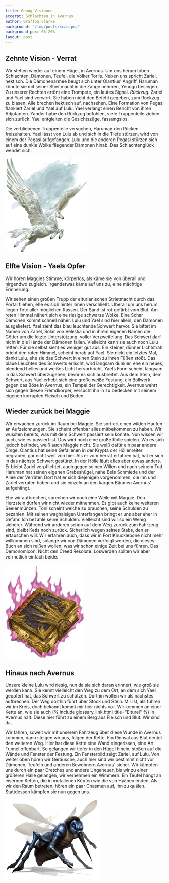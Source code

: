 ```yaml
---
title: Genug Visionen
excerpt: Schlachten in Avernus
author: Grafton Clarke
background: "/img/posts/scab.png"
background_pos: 0% 20%
layout: post
---
```


## Zehnte Vision - Verrat

Wir stehen wieder auf einem Hügel, in Avernus. Um uns herum toben Schlachten.
Dämonen, Teufel, die Völker Torils. Neben uns spricht Zariel, hektisch. Die
Dämonenarmee beugt sich unter Olantius’ Angriff. Haruman könnte sie mit seiner
Streitmacht in die Zange nehmen, Yenogu besiegen. Zu unserer Rechten ertönt
eine Trompete, ein lautes Signal. *Rückzug*. Zariel und Yael sind verwirrt. Sie
haben nicht den Befehl gegeben, zum Rückzug zu blasen. Alle brechen hektisch
auf, nachsehen. Eine Formation von Pegasi flankiert Zariel und Yael auf Lulu.
Yael verlangt einen Bericht von ihren Adjutanten. Yander habe den Rückzug
befohlen, viele Truppenteile ziehen sich zurück. Yael entgleiten die
Gesichtszüge, fassungslos.

Die verbliebenen Truppenteile versuchen, Haruman den Rücken freizuhalten. Yael
lässt von Lulu ab und sich in die Tiefe stürzen, wird von einem der Pegasi
aufgefangen. Lulu und die anderen Pegasi stürzen sich auf eine dunkle Wolke
fliegender Dämonen hinab. Das Schlachtenglück wendet sich.

![Pegasus](/img/posts/pegasus.png)

## Elfte Vision - Yaels Opfer

Wir hören Maggies Stimme, körperlos, als käme sie von überall und nirgendwo
zugleich. Irgendetwas käme auf uns zu, eine mächtige Erinnerung.

Wir sehen einen großen Trupp der elturianischen Strietmacht durch das Portal
fliehen, ehe es sich hinter ihnen verschließt. Überall um uns herum liegen Tote
aller möglichen Rassen. Der Sand ist rot gefärbt vom Blut. Am roten Himmel
nähert sich eine riesige schwarze Wolke. Eine Schar Dämonen kommt schnell
näher. Lulu und Yael sind hier allein, den Dämonen ausgeliefert. Yael zieht das
blau leuchtende Schwert hervor. Sie bittet im Namen von Zariel, Solar von
Velestia und in ihrem eigenen Namen die Götter um die letzte Unterstützung,
voller Verzweifelung. Das Schwert darf nicht in die Hände der Dämonen fallen.
Vielleicht kann sie auch noch Lulu retten. Für sie selbst sieht es weniger gut
aus. Ein kleiner, dünner Lichtstrahl bricht den roten Himmel, scheint herab auf
Yael. Sie nickt ein letztes Mal, dankt Lulu, ehe sie das Schwert in einen Stein
zu ihren Füßen stößt. Das blaue Leuchten des Schwerts erlischt, wird langsam
dunkler, ehe ein neues, blendend helles und weißes Licht hervorbricht. Yaels
Form scheint langsam in das Schwert überzugehen, bevor es sich ausbreitet. Aus
dem Stein, dem Schwert, aus Yael erhebt sich eine große weiße Festung, ein
Bollwerk gegen das Böse in Avernus, ein Tempel der Gerechtigkeit. Avernus wehrt
sich gegen diesen Fremdkörper, versucht ihn in zu bedecken mit seinem eigenen
korrupten Fleisch und Boden.

## Wieder zurück bei Maggie

Wir erwachen zurück im Raum bei Maggie. Sie sortiert einen wilden Haufen an
Aufzeichnungen. Sie scheint offenbar alles mitbekommen zu haben. Wir wussten
bereits, was mit dem Schwert passiert sein könnte. Nun wissen wir auch, wie es
passiert ist. Das wird noch eine große Rolle spielen. Wo es sich jedoch
befindet, weiß auch Maggie nicht. Sie weiß dafür ein paar andere Dinge.
Olantius hat seine Gefallenen in der Krypta der Höllenreiter begraben, gar
nicht weit von hier. Als er vom Verrat erfahren hat, hat er sich in das nächste
Schwert gestürzt. In der Hölle läuft alles aber etwas anders. Er bleibt  Zariel
verpflichtet, auch gegen seinen Willen und nach seinem Tod. Haruman hat seinen
eigenen Grabeshügel, nahe Bels Schmiede und der Allee der Verräter. Dort hat er
sich diejenigen vorgenommen, die ihn und Zariel verraten haben und sie einzeln
an den kargen Bäumen Avernus’ aufgehängt.

Ehe wir aufbrechen, sprechen wir noch eine Weile mit Maggie. Den Herzstein
dürfen wir nicht wieder mitnehmen. Es gibt auch keine weiteren Seelenmünzen.
Toni scheint welche zu brauchen, seine Schulden zu bezahlen. Mit seinen
waghalsigen Unterfangen bringt er uns aber eher in Gefahr. Ich bezahle seine
Schulden. Vielleicht sind wir so ein Wenig sicherer. Während wir anderen schon
auf dem Weg zurück zum Fahrzeug sind, bleibt Ketis noch zurück. Sicherlich
wegen seines Stabs, den er ertauschen will. Wir erfahren auch, dass wir in Fort
Knucklebone nicht mehr willkommen sind, solange wir von Dämonen verfolgt
werden, die dieses Buch an sich reißen wollen, was wir schon einige Zeit bei
uns führen. Das Demonomicon. Nicht den Creed Resolute. Loswerden sollten wir
aber vermutlich einfach beide.

![Demonomicon](/img/posts/demonomicon.png)

## Hinaus nach Avernus

Unsere kleine Lulu wird riesig, nun da sie sich daran erinnert, wie groß sie
werden kann. Sie kennt vielleicht den Weg zu dem Ort, an dem sich Yael geopfert
hat, das Schwert zu schützen. Dorthin wollen wir als nächstes aufbrechen. Der
Weg dorthin führt über Stock und Stein. Mir ist, als führen wir im Kreis, doch
bekannt kommt mir hier nichts vor. Wir kommen an einer Kette an, wie sie auch
{% include glossary_link.html title="Elturel" %} in Avernus hält. Diese hier
führt zu einem Berg aus Fleisch und Blut. Wir sind da.

Wir fahren, soweit wir mit unserem Fahrzeug über diese Wunde in Avernus kommen,
dann steigen wir aus, folgen der Kette. Ein Rinnsal aus Blut deutet den
weiteren Weg. Hier hat diese Kette eine Wand eingerissen, eine Art Tunnel
offenbart. So gelangen wir tiefer in den Hügel hinein, stoßen auf die Wände und
Fenster der Festung. Ein Fensterbild zeigt Zariel, auf Lulu. Von weiter oben
hören wir Geräusche, auch hier sind wir bestimmt nicht vor Dämonen, Teufeln und
anderen Bewohnern Avernus’ sicher. Wir kämpfen uns durch ein paar Dretches und
andere Ungeheuer, bis wir zu einer größeren Halle gelangen, wir vernehmen ein
Wimmern. Ein Teufel hängt an eisernen Ketten, die in metallenen Köpfen wie die
von Hyänen enden. Als wir den Raum betreten, hören ein paar Chasmen auf, ihn zu
quälen. Stattdessen kämpfen sie nun gegen uns.

![Chasme](/img/posts/chasme.png)

